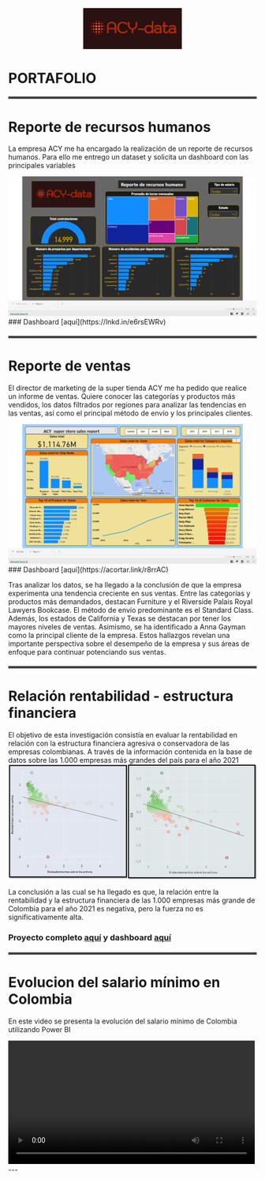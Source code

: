 <center>
  <img src="images/Logo personal.png?raw=true" alt="Logo personal" width="200">
</center>

# PORTAFOLIO 
       

<style>
  hr {
    border: 2px solid #555555;
    margin: 20px 0;
  }
</style>

<hr>

# Reporte de recursos humanos
La empresa ACY me ha encargado la realización de un reporte de recursos humanos. Para ello me entrego un dataset y solicita un dashboard con las principales variables

<img src="images/Segundo proyecto.png?raw=true"/>
### Dashboard [aquí](https://lnkd.in/e6rsEWRv)

---
# Reporte de ventas 
El director de marketing de la super tienda ACY me ha pedido que realice un informe de ventas. Quiere conocer las categorías y productos más vendidos, los datos filtrados por regiones para analizar las tendencias en las ventas, así como el principal método de envío y los principales clientes.

<img src="images/Reporte de ventas.png?raw=true"/>
### Dashboard [aquí](https://acortar.link/r8rrAC)

Tras analizar los datos, se ha llegado a la conclusión de que la empresa experimenta una tendencia creciente en sus ventas. Entre las categorías y productos más demandados, destacan Furniture y el Riverside Palais Royal Lawyers Bookcase. El método de envío predominante es el Standard Class. Además, los estados de California y Texas se destacan por tener los mayores niveles de ventas. Asimismo, se ha identificado a Anna Gayman como la principal cliente de la empresa. Estos hallazgos revelan una importante perspectiva sobre el desempeño de la empresa y sus áreas de enfoque para continuar potenciando sus ventas.


---
# Relación rentabilidad - estructura financiera
El objetivo de esta investigación consistía en evaluar la rentabilidad en relación con la estructura financiera agresiva o conservadora de las empresas colombianas. A través de la información contenida en la base de datos sobre las 1.000 empresas más grandes del país para el año 2021
<img src="images/Rentabilidad_proyecto1.png?raw=true"/>

La conclusión a las cual se ha llegado es que, la relación entre la rentabilidad y la estructura financiera de las 1.000 empresas más grande de Colombia para el año 2021 es negativa, pero la fuerza no es significativamente alta.

### Proyecto completo [aquí](https://drive.google.com/drive/folders/1-_S-M8CyFMSZ4kVHzw2sHdXfzZs_p9yy?usp=sharing)  y dashboard [aquí](https://public.tableau.com/views/Proyecto1_16887864044240/Dashboard1?:language=en-US&:display_count=n&:origin=viz_share_link)

---
# Evolucion del salario mínimo en Colombia
En este video se presenta la evolución del salario mínimo de Colombia utilizando Power BI
<div style="max-width: 500px">
<video controls style="width: 100%">
  <source src="images/Studio_Project_V2.mp4" type="video/mp4">
</video>
  </div>
---





<p style="font-size:11px">

